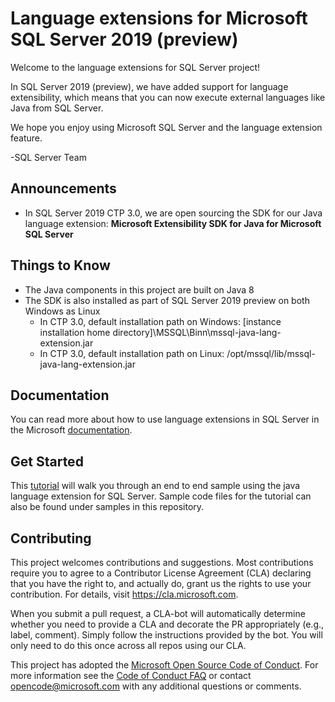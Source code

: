 
# Language extensions for Microsoft SQL Server 2019 (preview)

Welcome to the language extensions for SQL Server project!

In SQL Server 2019 (preview), we have added support for language extensibility, which means that you can now execute external languages like Java from SQL Server.

We hope you enjoy using Microsoft SQL Server and the language extension feature.

-SQL Server Team

## Announcements

* In SQL Server 2019 CTP 3.0, we are open sourcing the SDK for our Java language extension: **Microsoft Extensibility SDK for Java for Microsoft SQL Server​**

## Things to Know

* The Java components in this project are built on Java 8
* The SDK is also installed as part of SQL Server 2019 preview on both Windows as Linux
  * In CTP 3.0, default installation path on Windows: [instance installation home directory]\MSSQL\Binn\mssql-java-lang-extension.jar
  * In CTP 3.0, default installation path on Linux: /opt/mssql/lib/mssql-java-lang-extension.jar 

## Documentation

You can read more about how to use language extensions in SQL Server in the Microsoft [documentation](https://docs.microsoft.com/en-us/sql/language-extensions/language-extensions-overview?view=sqlallproducts-allversions).

## Get Started

This [tutorial](https://docs.microsoft.com/en-us/sql/language-extensions/tutorials/search-for-string-using-regular-expressions-in-java?view=sqlallproducts-allversions) will walk you through an end to end sample using the java language extension for SQL Server. Sample code files for the tutorial can also be found under samples in this repository.

## Contributing

This project welcomes contributions and suggestions.  Most contributions require you to agree to a
Contributor License Agreement (CLA) declaring that you have the right to, and actually do, grant us
the rights to use your contribution. For details, visit https://cla.microsoft.com.

When you submit a pull request, a CLA-bot will automatically determine whether you need to provide
a CLA and decorate the PR appropriately (e.g., label, comment). Simply follow the instructions
provided by the bot. You will only need to do this once across all repos using our CLA.

This project has adopted the [Microsoft Open Source Code of Conduct](https://opensource.microsoft.com/codeofconduct/).
For more information see the [Code of Conduct FAQ](https://opensource.microsoft.com/codeofconduct/faq/) or
contact [opencode@microsoft.com](mailto:opencode@microsoft.com) with any additional questions or comments.
